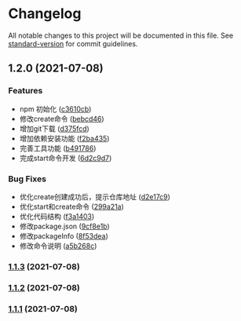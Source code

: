 # Changelog

All notable changes to this project will be documented in this file. See [standard-version](https://github.com/conventional-changelog/standard-version) for commit guidelines.

## 1.2.0 (2021-07-08)


### Features

* npm 初始化 ([c3610cb](https://github.com/eliduty/fes-cli/commit/c3610cb3198c9b8e09879e52d76578d86ffee312))
* 修改create命令 ([bebcd46](https://github.com/eliduty/fes-cli/commit/bebcd46da96c5597b16e6f5e6fc18ff8b51769ea))
* 增加git下载 ([d375fcd](https://github.com/eliduty/fes-cli/commit/d375fcdb6d37453571a78df711f7d4abbee1c7f0))
* 增加依赖安装功能 ([f2ba435](https://github.com/eliduty/fes-cli/commit/f2ba4356a1287035e58d77e1be6c3cb1fd219948))
* 完善工具功能 ([b491786](https://github.com/eliduty/fes-cli/commit/b491786b358716a323181a8c2172295957006cea))
* 完成start命令开发 ([6d2c9d7](https://github.com/eliduty/fes-cli/commit/6d2c9d752a847bfd75b284ca9e8fc74ec83c1848))


### Bug Fixes

* 优化create创建成功后，提示仓库地址 ([d2e17c9](https://github.com/eliduty/fes-cli/commit/d2e17c9de3f7942ad97be997c8f62932f4a914c3))
* 优化start和create命令 ([299a21a](https://github.com/eliduty/fes-cli/commit/299a21a8fe9d458056bf2938a6e8f9358d51f247))
* 优化代码结构 ([f3a1403](https://github.com/eliduty/fes-cli/commit/f3a1403bbe7ef1ef0bb77931c8376f18486216f6))
* 修改package.json ([9cf8e1b](https://github.com/eliduty/fes-cli/commit/9cf8e1bffa9fc796b90970a7b8ba6a19e7621922))
* 修改packageInfo ([8f53dea](https://github.com/eliduty/fes-cli/commit/8f53dea7036bc1777c59c4cfdf6810bdb53e18da))
* 修改命令说明 ([a5b268c](https://github.com/eliduty/fes-cli/commit/a5b268c12cc3f664e3f83767497bda56ee0b4cfe))

### [1.1.3](https://github.com/eliduty/fes-cli/compare/v1.1.2...v1.1.3) (2021-07-08)

### [1.1.2](https://github.com/eliduty/fes-cli/compare/v1.1.1...v1.1.2) (2021-07-08)

### [1.1.1](https://github.com/eliduty/fes-cli/compare/v1.1.0...v1.1.1) (2021-07-08)
